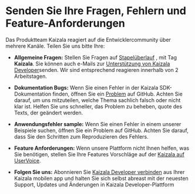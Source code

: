 
# <a name="submit-your-questions-bugs-and-feature-requests"></a>Senden Sie Ihre Fragen, Fehlern und Feature-Anforderungen

Das Produktteam Kaizala reagiert auf die Entwicklercommunity über mehrere Kanäle. Teilen Sie uns bitte Ihre:

- **Allgemeine Fragen:** Stellen Sie Fragen auf [Stapelüberlauf](https://stackoverflow.com/questions/tagged/Kaizala) , mit Tag **Kaizala**. Sie können auch e-Mails zur [Unterstützung von Kaizala Developer](mailto:kaizalaDev@microsoft.com)senden. Wir sind entsprechend reagieren innerhalb von 2 Arbeitstagen.

- **Dokumentation Bugs:** Wenn Sie einen Fehler in der Kaizala SDK-Dokumentation finden, öffnen Sie ein [Problem](https://github.com/microsoft/kaizala-docs/issues) auf GitHub. Achten Sie darauf, um uns mitzuteilen, welche Thema sachlich falsch oder nicht klar ist. Helfen Sie uns schneller, das Problem zu beheben, quote des Texts, der geändert werden. 

- **Anwendungsfehler sample:** Wenn Sie einen Fehler in einem unserer Beispiele suchen, öffnen Sie ein Problem auf GitHub. Achten Sie darauf, dass Sie den Schritten zum Reproduzieren des Fehlers.

- **Feature Anforderungen:** Wenn unsere Plattform nicht Ihnen helfen, was Sie benötigen, stellen Sie Ihre Features Vorschläge auf der [Kaizala auf UserVoice](https://kaizala.uservoice.com/).

- **Folgen Sie uns:** Abonnieren Sie [Kaizala Developer verbinden](https://join.kaiza.la/g/jwoUnTyHR_Kgrd_GuDDc1w) aus Ihrer Kaizala mobilen app und halten Sie sich selbst abreast mit der neuesten Support, Updates und Änderungen in Kaizala Developer-Plattform
